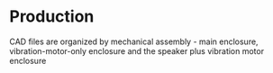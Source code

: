 # Production
CAD files are organized by mechanical assembly - main enclosure, vibration-motor-only enclosure and the speaker plus vibration motor enclosure